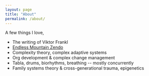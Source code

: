 ```yaml
---
layout: page
title: "About"
permalink: /about/
---
```


A few things I love,

- The writing of Viktor Frankl
- [Endless Mountain Zendo](http://www.endlessmountainzendo.org)
- Complexity theory, complex adaptive systems
- Org development & complex change management
- Tabla, drums, biorhythms, breathing -- mostly concurrently
- Family systems theory & cross-generational trauma, epigenetics
